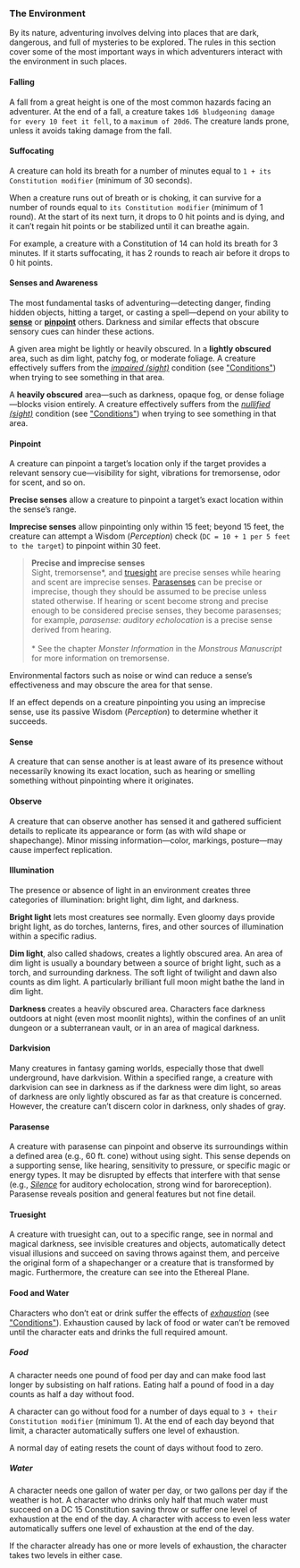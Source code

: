 ### The Environment

By its nature, adventuring involves delving into places that are dark, dangerous, and full of mysteries to be explored.
The rules in this section cover some of the most important ways in which adventurers interact with the environment in such places.

#### Falling

A fall from a great height is one of the most common hazards facing an adventurer.
At the end of a fall, a creature takes `1d6 bludgeoning damage for every 10 feet it fell`, to a `maximum of 20d6`.
The creature lands prone, unless it avoids taking damage from the fall.

#### Suffocating

A creature can hold its breath for a number of minutes equal to `1 + its Constitution modifier` (minimum of 30 seconds).

When a creature runs out of breath or is choking, it can survive for a number of rounds equal to `its Constitution modifier` (minimum of 1 round).
At the start of its next turn, it drops to 0 hit points and is dying, and it can’t regain hit points or be stabilized until it can breathe again.

For example, a creature with a Constitution of 14 can hold its breath for 3 minutes.
If it starts suffocating, it has 2 rounds to reach air before it drops to 0 hit points.

#### Senses and Awareness

The most fundamental tasks of adventuring—detecting danger, finding hidden objects, hitting a target, or casting a spell—depend on your ability to [**sense**](#Exploration_Environment_sense) or [**pinpoint**](#Exploration_Environment_pinpoint) others.
Darkness and similar effects that obscure sensory cues can hinder these actions.

A given area might be lightly or heavily obscured.
In a **lightly obscured** area, such as dim light, patchy fog, or moderate foliage.
A creature effectively suffers from the _[<span class="condition">impaired (sight)</span>](#Conditions_impaired)_ condition (see ["Conditions"](#Conditions_conditions)) when trying to see something in that area.

A **heavily obscured** area—such as darkness, opaque fog, or dense foliage—blocks vision entirely.
A creature effectively suffers from the _[<span class="condition">nullified (sight)</span>](#Conditions_nullified)_ condition (see ["Conditions"](#Conditions_conditions)) when trying to see something in that area.

#### <a id="Exploration_Environment_pinpoint"></a>Pinpoint

A creature can pinpoint a target’s location only if the target provides a relevant sensory cue—visibility for sight, vibrations for tremorsense, odor for scent, and so on.

**Precise senses** allow a creature to pinpoint a target’s exact location within the sense’s range.

**Imprecise senses** allow pinpointing only within 15 feet; beyond 15 feet, the creature can attempt a Wisdom (_Perception_) check (`DC = 10 + 1 per 5 feet to the target`) to pinpoint within 30 feet.

<!-- style:sidebar -->
> **Precise and imprecise senses** \
> Sight, tremorsense\*, and [truesight](#Exploration_Environment_truesight) are precise senses while hearing and scent are imprecise senses.
> [Parasenses](#Exploration_Environment_parasense) can be precise or imprecise, though they should be assumed to be precise unless stated otherwise.
> If hearing or scent become strong and precise enough to be considered precise senses, they become parasenses; for example, _parasense: auditory echolocation_ is a precise sense derived from hearing.
> \
> \
> \* See the chapter _Monster Information_ in the _Monstrous Manuscript_ for more information on tremorsense.

Environmental factors such as noise or wind can reduce a sense’s effectiveness and may obscure the area for that sense.

If an effect depends on a creature pinpointing you using an imprecise sense, use its passive Wisdom (_Perception_) to determine whether it succeeds.

#### <a id="Exploration_Environment_sense"></a>Sense

A creature that can sense another is at least aware of its presence without necessarily knowing its exact location, such as hearing or smelling something without pinpointing where it originates.

#### Observe

A creature that can observe another has sensed it and gathered sufficient details to replicate its appearance or form (as with wild shape or shapechange).
Minor missing information—color, markings, posture—may cause imperfect replication.

#### Illumination

The presence or absence of light in an environment creates three categories of illumination: bright light, dim light, and darkness.

**Bright light** lets most creatures see normally.
Even gloomy days provide bright light, as do torches, lanterns, fires, and other sources of illumination within a specific radius.

**Dim light**, also called shadows, creates a lightly obscured area.
An area of dim light is usually a boundary between a source of bright light, such as a torch, and surrounding darkness.
The soft light of twilight and dawn also counts as dim light.
A particularly brilliant full moon might bathe the land in dim light.

**Darkness** creates a heavily obscured area.
Characters face darkness outdoors at night (even most moonlit nights), within the confines of an unlit dungeon or a subterranean vault, or in an area of magical darkness.

#### Darkvision

Many creatures in fantasy gaming worlds, especially those that dwell underground, have darkvision.
Within a specified range, a creature with darkvision can see in darkness as if the darkness were dim light, so areas of darkness are only lightly obscured as far as that creature is concerned.
However, the creature can’t discern color in darkness, only shades of gray.

#### Parasense

A creature with parasense can pinpoint and observe its surroundings within a defined area (e.g., 60 ft. cone) without using sight.
This sense depends on a supporting sense, like hearing, sensitivity to pressure, or specific magic or energy types.
It may be disrupted by effects that interfere with that sense (e.g., _[<span class="spell">Silence</span>](#Silence_silence)_ for auditory echolocation, strong wind for baroreception).
Parasense reveals position and general features but not fine detail.

#### Truesight

A creature with truesight can, out to a specific range, see in normal and magical darkness, see invisible creatures and objects, automatically detect visual illusions and succeed on saving throws against them, and perceive the original form of a shapechanger or a creature that is transformed by magic.
Furthermore, the creature can see into the Ethereal Plane.

#### Food and Water

Characters who don’t eat or drink suffer the effects of _[<span class="condition">exhaustion</span>](#Conditions_exhaustion)_ (see ["Conditions"](#Conditions_conditions)).
Exhaustion caused by lack of food or water can’t be removed until the character eats and drinks the full required amount.

##### Food

A character needs one pound of food per day and can make food last longer by subsisting on half rations.
Eating half a pound of food in a day counts as half a day without food.

A character can go without food for a number of days equal to `3 + their Constitution modifier` (minimum 1).
At the end of each day beyond that limit, a character automatically suffers one level of exhaustion.

A normal day of eating resets the count of days without food to zero.

##### Water

A character needs one gallon of water per day, or two gallons per day if the weather is hot.
A character who drinks only half that much water must succeed on a DC 15 Constitution saving throw or suffer one level of exhaustion at the end of the day.
A character with access to even less water automatically suffers one level of exhaustion at the end of the day.

If the character already has one or more levels of exhaustion, the character takes two levels in either case.
